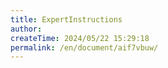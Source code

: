 ```yaml
---
title: ExpertInstructions
author:
createTime: 2024/05/22 15:29:18
permalink: /en/document/aif7vbuw/
---
```

